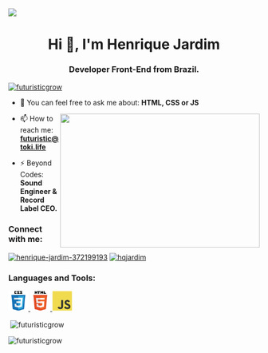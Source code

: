 

<img align="center" src="https://www.law.ox.ac.uk/sites/default/files/migrated/screen_shot_2020-02-23_at_01.57.58.png">

<h1 align="center">Hi 👋, I'm Henrique Jardim</h1>
<h3 align="center">Developer Front-End from Brazil.</h3>

<p align="left"> <a href="https://github.com/ryo-ma/github-profile-trophy"><img src="https://github-profile-trophy.vercel.app/?username=futuristicgrow" alt="futuristicgrow" /></a> </p>

- 💬 You can feel free to ask me about: **HTML, CSS or JS**

<img align="right" src="https://cdn.discordapp.com/attachments/1059472609764462662/1066462747115651113/giphy_1.gif" width="400" height="268" frameBorder="0" class="giphy-embed" allowFullScreen>

- 📫 How to reach me: **futuristic@toki.life**

- ⚡ Beyond Codes: **Sound Engineer & Record Label CEO.**

<h3 align="left">Connect with me:</h3>
<p align="left">
<a href="https://linkedin.com/in/henrique-jardim-372199193" target="blank"><img align="center" src="https://raw.githubusercontent.com/rahuldkjain/github-profile-readme-generator/master/src/images/icons/Social/linked-in-alt.svg" alt="henrique-jardim-372199193" height="30" width="40" /></a>
<a href="https://instagram.com/hqjardim" target="blank"><img align="center" src="https://raw.githubusercontent.com/rahuldkjain/github-profile-readme-generator/master/src/images/icons/Social/instagram.svg" alt="hqjardim" height="30" width="40" /></a>


</p>

<h3 align="left">Languages and Tools:</h3>
<p align="left"> 
  <a href="https://www.w3schools.com/css/" target="_blank" rel="noreferrer"> 
    <img src="https://raw.githubusercontent.com/devicons/devicon/master/icons/css3/css3-original-wordmark.svg" alt="css3" width="40" height="40"/> 
  </a>
  <a href="https://www.w3.org/html/" target="_blank" rel="noreferrer"> 
    <img src="https://raw.githubusercontent.com/devicons/devicon/master/icons/html5/html5-original-wordmark.svg" alt="html5" width="40" height="40"/> 
  </a> 
  <a href="https://developer.mozilla.org/en-US/docs/Web/JavaScript" target="_blank" rel="noreferrer">
    <img src="https://raw.githubusercontent.com/devicons/devicon/master/icons/javascript/javascript-original.svg" alt="javascript" width="40" height="40"/>      </a> 
</p>


<p>&nbsp;<img align="center" src="https://github-readme-stats.vercel.app/api?username=futuristicgrow&show_icons=true&locale=en" alt="futuristicgrow" /></p>

<p><img align="center" src="https://github-readme-streak-stats.herokuapp.com/?user=futuristicgrow&" alt="futuristicgrow" /></p>


